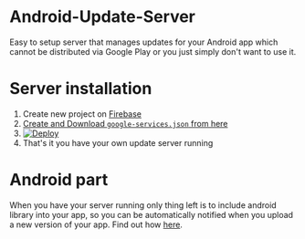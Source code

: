 # Android-Update-Server

Easy to setup server that manages updates for your Android app which cannot be distributed via Google Play or you just simply don't want to use it.

# Server installation
1. Create new project on [Firebase](https://console.firebase.google.com/)
2. [Create and Download `google-services.json` from here](https://cloud.google.com/docs/authentication/production#manually)
3. [![Deploy](https://www.herokucdn.com/deploy/button.svg)](https://heroku.com/deploy)
4. That's it you have your own update server running

# Android part
When you have your server running only thing left is to include android library into your app, so you can be automatically notified when you upload a new version of your app.
Find out how [here](https://github.com/p1-ro/android-update-lib).
